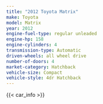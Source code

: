 ```yaml
---
title: "2012 Toyota Matrix"
make: Toyota
model: Matrix
year: 2012
engine-fuel-type: regular unleaded
engine-hp: 158
engine-cylinders: 4
transmission-type: Automatic
driven-wheels: all wheel drive
number-of-doors: 4
market-category: Hatchback
vehicle-size: Compact
vehicle-style: 4dr Hatchback
---
```


{{< car_info >}}
